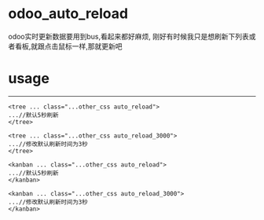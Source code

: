 # odoo_auto_reload
odoo实时更新数据要用到bus,看起来都好麻烦,
刚好有时候我只是想刷新下列表或者看板,就跟点击鼠标一样,那就更新吧

# usage
----------------------------
```
<tree ... class="...other_css auto_reload">
...//默认5秒刷新
</tree>
```
```
<tree ... class="...other_css auto_reload_3000">
...//修改默认刷新时间为3秒
</tree>
```
```
<kanban ... class="...other_css auto_reload">
...//默认5秒刷新
</kanban>
```
```
<kanban ... class="...other_css auto_reload_3000">
...//修改默认刷新时间为3秒
</kanban>
```

